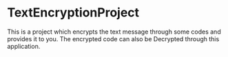 # TextEncryptionProject
This is a project which encrypts the text message through some codes and provides it to you. The encrypted code can also be Decrypted through this application.
